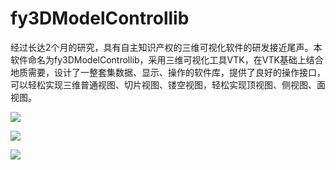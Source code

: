 # fy3DModelControllib
经过长达2个月的研究，具有自主知识产权的三维可视化软件的研发接近尾声。本软件命名为fy3DModelControllib，采用三维可视化工具VTK，在VTK基础上结合地质需要，设计了一整套集数据、显示、操作的软件库，提供了良好的操作接口，可以轻松实现三维普通视图、切片视图、镂空视图，轻松实现顶视图、侧视图、面视图。

![](https://img01.sogoucdn.com/app/a/100520146/A1374A6A6E21ED6E08942A8186009FBE)

![](https://img01.sogoucdn.com/app/a/100520146/C122B538E98289A770C4BDC04F4AD6F2)

![](https://img03.sogoucdn.com/app/a/100520146/8A84B61ED3B8BBEA1897FB62C79A5532)






